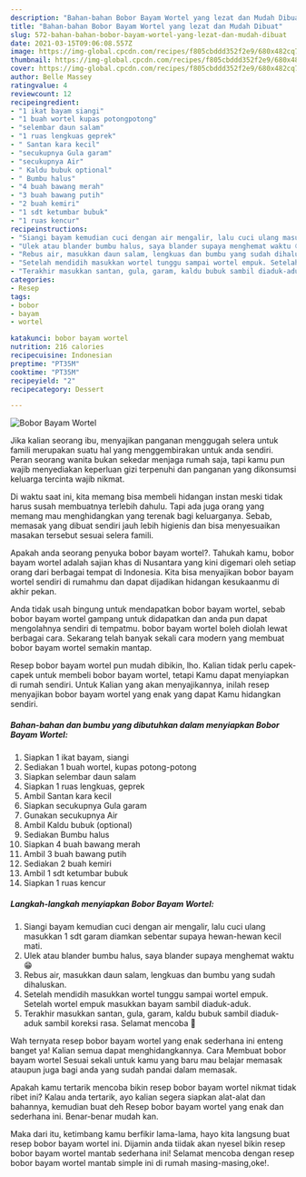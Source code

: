 ```yaml
---
description: "Bahan-bahan Bobor Bayam Wortel yang lezat dan Mudah Dibuat"
title: "Bahan-bahan Bobor Bayam Wortel yang lezat dan Mudah Dibuat"
slug: 572-bahan-bahan-bobor-bayam-wortel-yang-lezat-dan-mudah-dibuat
date: 2021-03-15T09:06:08.557Z
image: https://img-global.cpcdn.com/recipes/f805cbddd352f2e9/680x482cq70/bobor-bayam-wortel-foto-resep-utama.jpg
thumbnail: https://img-global.cpcdn.com/recipes/f805cbddd352f2e9/680x482cq70/bobor-bayam-wortel-foto-resep-utama.jpg
cover: https://img-global.cpcdn.com/recipes/f805cbddd352f2e9/680x482cq70/bobor-bayam-wortel-foto-resep-utama.jpg
author: Belle Massey
ratingvalue: 4
reviewcount: 12
recipeingredient:
- "1 ikat bayam siangi"
- "1 buah wortel kupas potongpotong"
- "selembar daun salam"
- "1 ruas lengkuas geprek"
- " Santan kara kecil"
- "secukupnya Gula garam"
- "secukupnya Air"
- " Kaldu bubuk optional"
- " Bumbu halus"
- "4 buah bawang merah"
- "3 buah bawang putih"
- "2 buah kemiri"
- "1 sdt ketumbar bubuk"
- "1 ruas kencur"
recipeinstructions:
- "Siangi bayam kemudian cuci dengan air mengalir, lalu cuci ulang masukkan 1 sdt garam diamkan sebentar supaya hewan-hewan kecil mati."
- "Ulek atau blander bumbu halus, saya blander supaya menghemat waktu 😁"
- "Rebus air, masukkan daun salam, lengkuas dan bumbu yang sudah dihaluskan."
- "Setelah mendidih masukkan wortel tunggu sampai wortel empuk. Setelah wortel empuk masukkan bayam sambil diaduk-aduk."
- "Terakhir masukkan santan, gula, garam, kaldu bubuk sambil diaduk-aduk sambil koreksi rasa. Selamat mencoba 🥰"
categories:
- Resep
tags:
- bobor
- bayam
- wortel

katakunci: bobor bayam wortel 
nutrition: 216 calories
recipecuisine: Indonesian
preptime: "PT35M"
cooktime: "PT35M"
recipeyield: "2"
recipecategory: Dessert

---
```



![Bobor Bayam Wortel](https://img-global.cpcdn.com/recipes/f805cbddd352f2e9/680x482cq70/bobor-bayam-wortel-foto-resep-utama.jpg)

Jika kalian seorang ibu, menyajikan panganan menggugah selera untuk famili merupakan suatu hal yang menggembirakan untuk anda sendiri. Peran seorang  wanita bukan sekedar menjaga rumah saja, tapi kamu pun wajib menyediakan keperluan gizi terpenuhi dan panganan yang dikonsumsi keluarga tercinta wajib nikmat.

Di waktu  saat ini, kita memang bisa membeli hidangan instan meski tidak harus susah membuatnya terlebih dahulu. Tapi ada juga orang yang memang mau menghidangkan yang terenak bagi keluarganya. Sebab, memasak yang dibuat sendiri jauh lebih higienis dan bisa menyesuaikan masakan tersebut sesuai selera famili. 



Apakah anda seorang penyuka bobor bayam wortel?. Tahukah kamu, bobor bayam wortel adalah sajian khas di Nusantara yang kini digemari oleh setiap orang dari berbagai tempat di Indonesia. Kita bisa menyajikan bobor bayam wortel sendiri di rumahmu dan dapat dijadikan hidangan kesukaanmu di akhir pekan.

Anda tidak usah bingung untuk mendapatkan bobor bayam wortel, sebab bobor bayam wortel gampang untuk didapatkan dan anda pun dapat mengolahnya sendiri di tempatmu. bobor bayam wortel boleh diolah lewat berbagai cara. Sekarang telah banyak sekali cara modern yang membuat bobor bayam wortel semakin mantap.

Resep bobor bayam wortel pun mudah dibikin, lho. Kalian tidak perlu capek-capek untuk membeli bobor bayam wortel, tetapi Kamu dapat menyiapkan di rumah sendiri. Untuk Kalian yang akan menyajikannya, inilah resep menyajikan bobor bayam wortel yang enak yang dapat Kamu hidangkan sendiri.

<!--inarticleads1-->

##### Bahan-bahan dan bumbu yang dibutuhkan dalam menyiapkan Bobor Bayam Wortel:

1. Siapkan 1 ikat bayam, siangi
1. Sediakan 1 buah wortel, kupas potong-potong
1. Siapkan selembar daun salam
1. Siapkan 1 ruas lengkuas, geprek
1. Ambil  Santan kara kecil
1. Siapkan secukupnya Gula garam
1. Gunakan secukupnya Air
1. Ambil  Kaldu bubuk (optional)
1. Sediakan  Bumbu halus
1. Siapkan 4 buah bawang merah
1. Ambil 3 buah bawang putih
1. Sediakan 2 buah kemiri
1. Ambil 1 sdt ketumbar bubuk
1. Siapkan 1 ruas kencur




<!--inarticleads2-->

##### Langkah-langkah menyiapkan Bobor Bayam Wortel:

1. Siangi bayam kemudian cuci dengan air mengalir, lalu cuci ulang masukkan 1 sdt garam diamkan sebentar supaya hewan-hewan kecil mati.
1. Ulek atau blander bumbu halus, saya blander supaya menghemat waktu 😁
1. Rebus air, masukkan daun salam, lengkuas dan bumbu yang sudah dihaluskan.
1. Setelah mendidih masukkan wortel tunggu sampai wortel empuk. Setelah wortel empuk masukkan bayam sambil diaduk-aduk.
1. Terakhir masukkan santan, gula, garam, kaldu bubuk sambil diaduk-aduk sambil koreksi rasa. Selamat mencoba 🥰




Wah ternyata resep bobor bayam wortel yang enak sederhana ini enteng banget ya! Kalian semua dapat menghidangkannya. Cara Membuat bobor bayam wortel Sesuai sekali untuk kamu yang baru mau belajar memasak ataupun juga bagi anda yang sudah pandai dalam memasak.

Apakah kamu tertarik mencoba bikin resep bobor bayam wortel nikmat tidak ribet ini? Kalau anda tertarik, ayo kalian segera siapkan alat-alat dan bahannya, kemudian buat deh Resep bobor bayam wortel yang enak dan sederhana ini. Benar-benar mudah kan. 

Maka dari itu, ketimbang kamu berfikir lama-lama, hayo kita langsung buat resep bobor bayam wortel ini. Dijamin anda tiidak akan nyesel bikin resep bobor bayam wortel mantab sederhana ini! Selamat mencoba dengan resep bobor bayam wortel mantab simple ini di rumah masing-masing,oke!.

